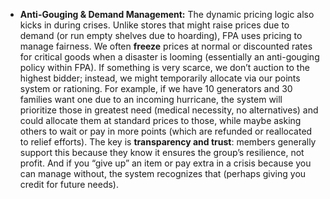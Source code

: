 - **Anti-Gouging & Demand Management:** The dynamic pricing logic also kicks in during crises. Unlike stores that might raise prices due to demand (or run empty shelves due to hoarding), FPA uses pricing to manage fairness. We often **freeze** prices at normal or discounted rates for critical goods when a disaster is looming (essentially an anti-gouging policy within FPA). If something is very scarce, we don’t auction to the highest bidder; instead, we might temporarily allocate via our points system or rationing. For example, if we have 10 generators and 30 families want one due to an incoming hurricane, the system will prioritize those in greatest need (medical necessity, no alternatives) and could allocate them at standard prices to those, while maybe asking others to wait or pay in more points (which are refunded or reallocated to relief efforts). The key is **transparency and trust**: members generally support this because they know it ensures the group’s resilience, not profit. And if you “give up” an item or pay extra in a crisis because you can manage without, the system recognizes that (perhaps giving you credit for future needs).